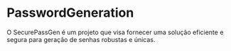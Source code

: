 # PasswordGeneration
O SecurePassGen é um projeto que visa fornecer uma solução eficiente e segura para geração de senhas robustas e únicas.
